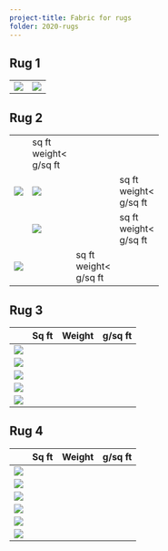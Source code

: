 ```yaml
---
project-title: Fabric for rugs
folder: 2020-rugs
---
```


## Rug 1
<table class="table-img">
	<tr>
		<td><img src="2020-rug1-fabric.jpg" /></td>
		<td><img src="2020-rug1-fabricB/W.jpg" /></td>
	</tr>
</table>

## Rug 2
<table class="table-img">
	<tr><td rowspan="3"><img src="green-boats.jpg" /></td><td>sq ft<br />weight<<br />g/sq ft</td></tr>
	<tr><td colspan="3"><img src="byzantine.jpg" /></td><td>sq ft<br />weight<<br />g/sq ft</td></tr>
	<tr><td colspan="3"><img src="yellow&flowers.jpg" /></td><td>sq ft<br />weight<<br />g/sq ft</td></tr>
	<tr><td colspan="3"><img src="peach-sheet.jpg" /></td><td>sq ft<br />weight<<br />g/sq ft</td></tr>
</table>

## Rug 3
<table class="table-img">
	<thead><tr>
		<th></th><th>Sq ft</th><th>Weight</th><th>g/sq ft</th>
	</tr></thead>
	<tbody>
		<tr><td><img src="beige1.jpg" /></td><td></td></tr>
		<tr><td><img src="beige2.jpg" /></td><td></td></tr>
		<tr><td><img src="fish.jpg" /></td><td></td></tr>
		<tr><td><img src="purple-bird.jpg" /></td><td></td></tr>
		<tr><td><img src="zebra.jpg" /></td><td></td></tr>
	</tbody>
</table>

## Rug 4
<table class="table-img">
	<thead><tr>
		<th></th><th>Sq ft</th><th>Weight</th><th>g/sq ft</th>
	</tr></thead>
	<tbody>
		<tr><td><img src="green-gold-dots.jpg" /></td><td></td></tr>
		<tr><td><img src="green-snowflakes.jpg" /></td><td></td></tr>
		<tr><td><img src="green-trees.jpg" /></td><td></td></tr>
		<tr><td><img src="holly.jpg" /></td><td></td></tr>
		<tr><td><img src="red-trees.jpg" /></td><td></td></tr>
		<tr><td><img src="white-gold.jpg" /></td><td></td></tr>
	</tbody>
</table>